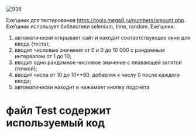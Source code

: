 ![936](https://github.com/user-attachments/assets/6ca480db-6fc1-4e6e-a0eb-16d46e169e91)

Exe’шник для тестирования https://tools.mega8.ru/numbers/amount.php.
Exe’шник использует библиотеки selenium, time, random.
Exe’шник: 
1)	автоматически открывает сайт и находит соответствующее окно для ввода (теста);
2)	вводит числовые значения от 0 и 0 до 10 000 с рандомным интервалом от 1 до 10;
3)	вводит одно рандомное числовое значение с плавающей запятой (точкой);
4)	вводит числа от 10 до 10**80, добавляя к числу 0 после каждого ввода;
5)	автоматически находит и нажимает кнопку подсчёта


# файл Test содержит используемый код
